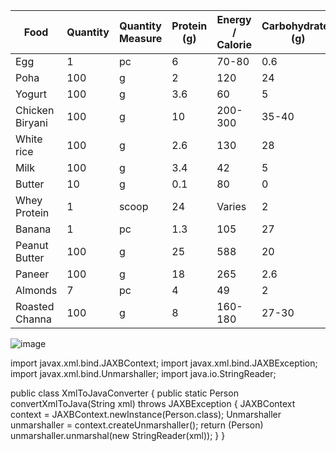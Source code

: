| Food | Quantity | Quantity Measure | Protein (g) | Energy / Calorie | Carbohydrates (g) | Fats (g) | Sugar (g) | Calcium (mg) | Fiber (g) |
| --- | --- | --- | --- | --- | --- | --- | --- | --- | --- |
| Egg | 1 | pc | 6 | 70-80 | 0.6 | 5 | 0.6 | 28.5 | 0 |
| Poha | 100 | g | 2 | 120 | 24 | 0.1 | 0 | 0 | 0.5 |
| Yogurt | 100 | g | 3.6 | 60 | 5 | 3 | 4.52 | 149.5 | 0 |
| Chicken Biryani | 100 | g | 10 | 200-300 | 35-40 | 15-20 | 0 | 0 | 1 |
| White rice | 100 | g | 2.6 | 130 | 28 | 0.3 | 0 | 10 | 0.4 |
| Milk | 100 | g | 3.4 | 42 | 5 | 1 | 5 | 125 | 0 |
| Butter | 10 | g | 0.1 | 80 | 0 | 9 | 0 | 0 | 0 |
| Whey Protein | 1 | scoop | 24 | Varies | 2 | 1 | 1 | Varies | Varies |
| Banana | 1 | pc | 1.3 | 105 | 27 | 0.4 | 14 | 6 | 3.1 |
| Peanut Butter | 100 | g | 25 | 588 | 20 | 50 | 10 | 50 | 6 |
| Paneer | 100 | g | 18 | 265 | 2.6 | 21 | 2.6 | 481 | 0 |
| Almonds | 7 | pc | 4 | 49 | 2 | 4 | 0.7 | 35 | 1.5 |
| Roasted Channa | 100 | g | 8 | 160-180 | 27-30 | 2-3 | 6-8 | 0 | 7 |



![image](https://github.com/rkumar0206/temp/assets/63965898/80242041-eb01-48c7-9c6c-13269c5a0f18)


import javax.xml.bind.JAXBContext;
import javax.xml.bind.JAXBException;
import javax.xml.bind.Unmarshaller;
import java.io.StringReader;

public class XmlToJavaConverter {
    public static Person convertXmlToJava(String xml) throws JAXBException {
        JAXBContext context = JAXBContext.newInstance(Person.class);
        Unmarshaller unmarshaller = context.createUnmarshaller();
        return (Person) unmarshaller.unmarshal(new StringReader(xml));
    }
}

